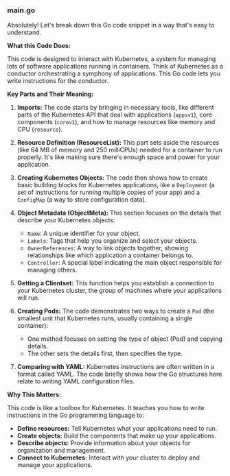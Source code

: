 ### main.go

Absolutely! Let's break down this Go code snippet in a way that's easy to understand.

**What this Code Does:**

This code is designed to interact with Kubernetes, a system for managing lots of software applications running in containers. Think of Kubernetes as a conductor orchestrating a symphony of applications. This Go code lets you write instructions for the conductor.

**Key Parts and Their Meaning:**

1. **Imports:** The code starts by bringing in necessary tools, like different parts of the Kubernetes API that deal with applications (`appsv1`), core components (`corev1`), and how to manage resources like memory and CPU (`resource`).

2. **Resource Definition (ResourceList):** This part sets aside the resources (like 64 MB of memory and 250 milliCPUs) needed for a container to run properly.  It's like making sure there's enough space and power for your application.

3. **Creating Kubernetes Objects:** The code then shows how to create basic building blocks for Kubernetes applications, like a `Deployment` (a set of instructions for running multiple copies of your app) and a `ConfigMap` (a way to store configuration data).

4. **Object Metadata (ObjectMeta):** This section focuses on the details that describe your Kubernetes objects:
   - `Name`: A unique identifier for your object.
   - `Labels`: Tags that help you organize and select your objects.
   - `OwnerReferences`: A way to link objects together, showing relationships like which application a container belongs to.
   - `Controller`: A special label indicating the main object responsible for managing others.

5. **Getting a Clientset:** This function helps you establish a connection to your Kubernetes cluster, the group of machines where your applications will run.

6. **Creating Pods:** The code demonstrates two ways to create a `Pod` (the smallest unit that Kubernetes runs, usually containing a single container):
    - One method focuses on setting the type of object (Pod) and copying details.
    - The other sets the details first, then specifies the type.

7. **Comparing with YAML:** Kubernetes instructions are often written in a format called YAML. The code briefly shows how the Go structures here relate to writing YAML configuration files.

**Why This Matters:**

This code is like a toolbox for Kubernetes. It teaches you how to write instructions in the Go programming language to:

- **Define resources:** Tell Kubernetes what your applications need to run.
- **Create objects:** Build the components that make up your applications.
- **Describe objects:** Provide information about your objects for organization and management.
- **Connect to Kubernetes:**  Interact with your cluster to deploy and manage your applications.
